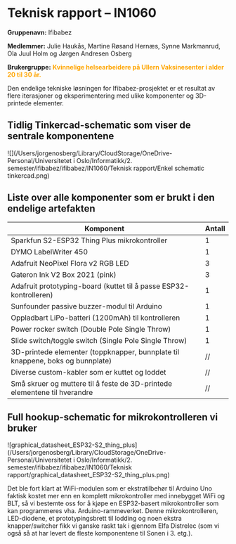 # Teknisk rapport – IN1060

**Gruppenavn:** Ifibabez

**Medlemmer:** Julie Haukås, Martine Røsand Hernæs, Synne Markmanrud, Ola Juul Holm og Jørgen Andresen Osberg 

**Brukergruppe:** <span style="color:orange;">**Kvinnelige helsearbeidere på Ullern Vaksinesenter i alder 20 til 30 år.**</span>



Den endelige tekniske løsningen for Ifibabez-prosjektet er et resultat av flere iterasjoner og eksperimentering med ulike komponenter og 3D-printede elementer.



## Tidlig Tinkercad-schematic som viser de sentrale komponentene

![](/Users/jorgenosberg/Library/CloudStorage/OneDrive-Personal/Universitetet i Oslo/Informatikk/2. semester/ifibabez/ifibabez/IN1060/Teknisk rapport/Enkel schematic tinkercad.png)



## Liste over alle komponenter som er brukt i den endelige artefakten

| Komponent                                                    | Antall |
| ------------------------------------------------------------ | ------ |
| Sparkfun S2-ESP32 Thing Plus mikrokontroller                 | 1      |
| DYMO LabelWriter 450                                         | 1      |
| Adafruit NeoPixel Flora v2 RGB LED                           | 3      |
| Gateron Ink V2 Box 2021 (pink)                               | 3      |
| Adafruit prototyping-board (kuttet til å passe ESP32-kontrolleren) | 1      |
| Sunfounder passive buzzer-modul til Arduino                  | 1      |
| Oppladbart LiPo-batteri (1200mAh) til kontrolleren           | 1      |
| Power rocker switch (Double Pole Single Throw)               | 1      |
| Slide switch/toggle switch (Single Pole Single Throw)        | 1      |
| 3D-printede elementer (toppknapper, bunnplate til knappene, boks og bunnplate) | //     |
| Diverse custom-kabler som er kuttet og loddet                | //     |
| Små skruer og muttere til å feste de 3D-printede elementene til hverandre | //     |



## Full hookup-schematic for mikrokontrolleren vi bruker

![graphical_datasheet_ESP32-S2_thing_plus](/Users/jorgenosberg/Library/CloudStorage/OneDrive-Personal/Universitetet i Oslo/Informatikk/2. semester/ifibabez/ifibabez/IN1060/Teknisk rapport/graphical_datasheet_ESP32-S2_thing_plus.png)

Det ble fort klart at WiFi-modulen som er ekstratilbehør til Arduino Uno faktisk kostet mer enn en komplett mikrokontroller med innebygget WiFi og BLT, så vi bestemte oss for å kjøpe en ESP32-basert mikrokontroller som kan programmeres vha. Arduino-rammeverket. Denne mikrokontrolleren, LED-diodene, et prototypingsbrett til lodding og noen ekstra knapper/switcher fikk vi ganske raskt tak i gjennom Elfa Distrelec (som vi også så at har levert de fleste komponentene til Sonen i 3. etg.).



